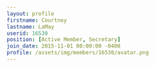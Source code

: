 ```yaml
---
layout: profile
firstname: Courtney
lastname: LaMay
userid: 16530
position: [Active Member, Secretary]
join_date: 2015-11-01 00:00:00 -0400
profile: /assets/img/members/16530/avatar.png
---
```

